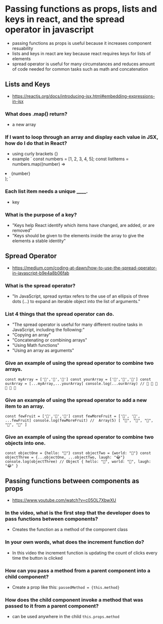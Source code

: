 # Passing functions as props, lists and keys in react, and the spread operator in javascript
- passing functions as props is useful because it increases component resuability 
- lists and keys in react are key because react requires keys for lists of elements 
- spread operator is useful for many circumstances and reduces amount of code needed for common tasks such as math and concatenation 

## Lists and Keys
- https://reactjs.org/docs/introducing-jsx.html#embedding-expressions-in-jsx

### What does .map() return?
- a new array

### If I want to loop through an array and display each value in JSX, how do I do that in React?
 - using curly brackets {}
 - example
 ` const numbers = [1, 2, 3, 4, 5];
const listItems = numbers.map((number) =>
  <li>{number}</li>
); `

### Each list item needs a unique ____.
- key

### What is the purpose of a key?
- "Keys help React identify which items have changed, are added, or are removed"
- "Keys should be given to the elements inside the array to give the elements a stable identity"

## Spread Operator
- https://medium.com/coding-at-dawn/how-to-use-the-spread-operator-in-javascript-b9e4a8b06fab

### What is the spread operator?
- "In JavaScript, spread syntax refers to the use of an ellipsis of three dots (…) to expand an iterable object into the list of arguments."
### List 4 things that the spread operator can do.
- "The spread operator is useful for many different routine tasks in JavaScript, including the following:"
- "Copying an array"
- "Concatenating or combining arrays"
- "Using Math functions"
- "Using an array as arguments"

### Give an example of using the spread operator to combine two arrays.
`const myArray = ['🤪','🐻','🎌']
const yourArray = ['🙂','🤗','🤩']
const ourArray = [...myArray,...yourArray]
console.log(...ourArray) // 🤪 🐻 🎌 🙂 🤗 🤩`

### Give an example of using the spread operator to add a new item to an array.
 `const fewFruit = ['🍏','🍊','🍌']
const fewMoreFruit = ['🍉', '🍍', ...fewFruit]
console.log(fewMoreFruit) //  Array(5) [ "🍉", "🍍", "🍏", "🍊", "🍌" ]`

### Give an example of using the spread operator to combine two objects into one.
`const objectOne = {hello: "🤪"}
const objectTwo = {world: "🐻"}
const objectThree = {...objectOne, ...objectTwo, laugh: "😂"}
console.log(objectThree) // Object { hello: "🤪", world: "🐻", laugh: "😂" }`

## Passing functions between components as props 
- https://www.youtube.com/watch?v=c05OL7XbwXU

### In the video, what is the first step that the developer does to pass functions between components?
- Creates the function as a method of the component class
### In your own words, what does the increment function do?
- In this video the increment function is updating the count of clicks every time the button is clicked 
### How can you pass a method from a parent component into a child component?
- Create a prop like this: 
`passedMethod = {this.method}`
### How does the child component invoke a method that was passed to it from a parent component?
- can be used anywhere in the child
`this.props.method`

